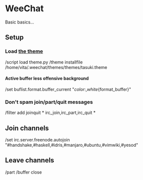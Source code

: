 # WeeChat

Basic basics...

## Setup

### Load [the theme](weechat/tasuki.theme)
/script load theme.py
/theme installfile /home/vita/.weechat/themes/themes/tasuki.theme

#### Active buffer less offensive background
/set buflist.format.buffer_current "${color:,white}${format_buffer}"

### Don't spam join/part/quit messages
/filter add joinquit * irc_join,irc_part,irc_quit *

## Join channels
/set irc.server.freenode.autojoin "#handshake,#haskell,#idris,#manjaro,#ubuntu,#vimwiki,#yesod"

## Leave channels
/part
/buffer close
